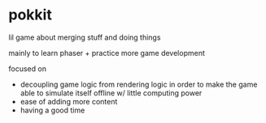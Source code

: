 # pokkit

lil game about merging stuff and doing things

mainly to learn phaser + practice more game development

focused on 
- decoupling game logic from rendering logic in order to make the game able to simulate itself offline w/ little computing power
- ease of adding more content
- having a good time 
